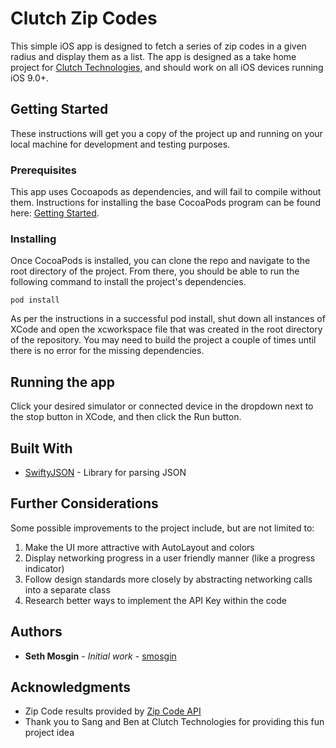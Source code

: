 # Clutch Zip Codes

This simple iOS app is designed to fetch a series of zip codes in a given radius and display them as a list. The app is designed as a take home project for [Clutch Technologies](https://www.driveclutch.com), and should work on all iOS devices running iOS 9.0+. 

## Getting Started

These instructions will get you a copy of the project up and running on your local machine for development and testing purposes.

### Prerequisites

This app uses Cocoapods as dependencies, and will fail to compile without them. Instructions for installing the base CocoaPods program can be found here: [Getting Started](https://guides.cocoapods.org/using/getting-started.html#getting-started).

### Installing

Once CocoaPods is installed, you can clone the repo and navigate to the root directory of the project. From there, you should be able to run the following command to install the project's dependencies. 

```
pod install
```

As per the instructions in a successful pod install, shut down all instances of XCode and open the xcworkspace file that was created in the root directory of the repository. You may need to build the project a couple of times until there is no error for the missing dependencies.

## Running the app

Click your desired simulator or connected device in the dropdown next to the stop button in XCode, and then click the Run button.

## Built With

* [SwiftyJSON](https://cocoapods.org/pods/SwiftyJSON) - Library for parsing JSON

## Further Considerations

Some possible improvements to the project include, but are not limited to:

1. Make the UI more attractive with AutoLayout and colors
2. Display networking progress in a user friendly manner (like a progress indicator)
3. Follow design standards more closely by abstracting networking calls into a separate class
4. Research better ways to implement the API Key within the code



<!-- ## Versioning -->

<!-- I use [SemVer](http://semver.org/) for versioning. For the versions available, see the [tags on this repository](https://github.com/your/project/tags).  -->

## Authors

* **Seth Mosgin** - *Initial work* - [smosgin](https://github.com/smosgin)

<!-- See also the list of [contributors](https://github.com/your/project/contributors) who participated in this project. -->

<!-- ## License -->

<!-- This project is licensed under the MIT License - see the [LICENSE.md](LICENSE.md) file for details -->

## Acknowledgments

* Zip Code results provided by [Zip Code API](https://www.zipcodeapi.com)
* Thank you to Sang and Ben at Clutch Technologies for providing this fun project idea

